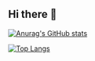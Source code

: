 ## Hi there 👋

[![Anurag's GitHub stats](https://github-readme-stats.vercel.app/api?username=otaviofulgencio&show_icons=true&theme=transparent)](https://github.com/otaviofulgencio/github-readme-stats)

[![Top Langs](https://github-readme-stats.vercel.app/api/top-langs/?username=otaviofulgencio&theme=transparent&size_weight=0.6)](https://github.com/otaviofulgencio/github-readme-stats)

